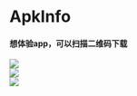 # ApkInfo
#### 想体验app，可以扫描二维码下载 <br>
![](https://imgsa.baidu.com/forum/pic/item/170d9a51f8198618b047708645ed2e738bd4e643.jpg) <br>
![](https://imgsa.baidu.com/forum/pic/item/729efe3f8794a4c236c1782901f41bd5ac6e39ec.jpg) <br>
![](https://imgsa.baidu.com/forum/pic/item/17c8b682d158ccbf4f482a3816d8bc3eb03541d6.jpg) <br>
